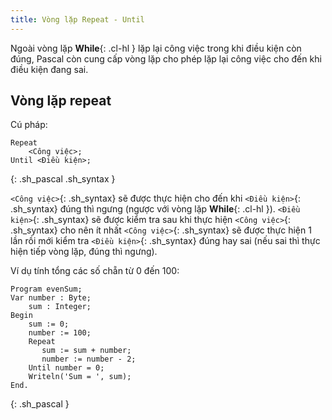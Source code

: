 ```yaml
---
title: Vòng lặp Repeat - Until
---
```


Ngoài vòng lặp **While**{: .cl-hl } lặp lại công việc trong khi điều kiện còn đúng, Pascal còn cung cấp vòng lặp cho phép lặp lại công việc cho đến khi điều kiện đang sai.


## Vòng lặp repeat

Cú pháp:

```
Repeat 
    <Công việc>;
Until <Điều kiện>;
```
{: .sh_pascal .sh_syntax }

`<Công việc>`{: .sh_syntax} sẽ được thực hiện cho đến khi `<Điều kiện>`{: .sh_syntax} đúng thì ngưng (ngược với vòng lặp **While**{: .cl-hl }). `<Điều kiện>`{: .sh_syntax} sẽ được kiểm tra sau khi thực hiện `<Công việc>`{: .sh_syntax} cho nên ít nhất `<Công việc>`{: .sh_syntax} sẽ được thực hiện 1 lần rồi mới kiểm tra `<Điều kiện>`{: .sh_syntax} đúng hay sai (nếu sai thì thực hiện tiếp vòng lặp, đúng thì ngưng).

Ví dụ tính tổng các số chẵn từ 0 đến 100:

```
Program evenSum;
Var number : Byte;
    sum : Integer;
Begin
    sum := 0;
    number := 100;
    Repeat
       sum := sum + number;
       number := number - 2;
    Until number = 0;
    Writeln('Sum = ', sum);
End.
```
{: .sh_pascal }
